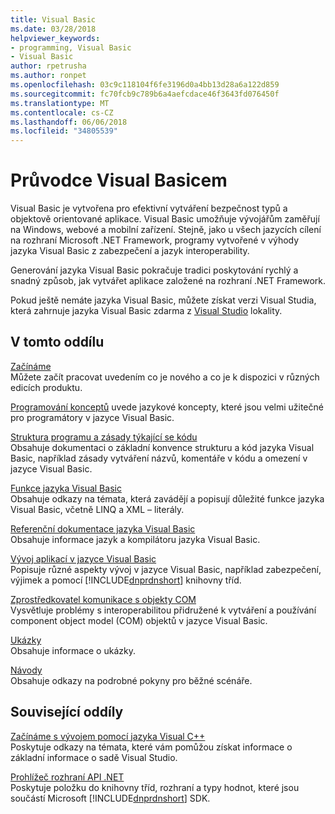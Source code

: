 ```yaml
---
title: Visual Basic
ms.date: 03/28/2018
helpviewer_keywords:
- programming, Visual Basic
- Visual Basic
author: rpetrusha
ms.author: ronpet
ms.openlocfilehash: 03c9c118104f6fe3196d0a4bb13d28a6a122d859
ms.sourcegitcommit: fc70fcb9c789b6a4aefcdace46f3643fd076450f
ms.translationtype: MT
ms.contentlocale: cs-CZ
ms.lasthandoff: 06/06/2018
ms.locfileid: "34805539"
---
```

# <a name="visual-basic-guide"></a>Průvodce Visual Basicem

Visual Basic je vytvořena pro efektivní vytváření bezpečnost typů a objektově orientované aplikace. Visual Basic umožňuje vývojářům zaměřují na Windows, webové a mobilní zařízení. Stejně, jako u všech jazycích cílení na rozhraní Microsoft .NET Framework, programy vytvořené v výhody jazyka Visual Basic z zabezpečení a jazyk interoperability.  
  
 Generování jazyka Visual Basic pokračuje tradici poskytování rychlý a snadný způsob, jak vytvářet aplikace založené na rozhraní .NET Framework.  
  
 Pokud ještě nemáte jazyka Visual Basic, můžete získat verzi Visual Studia, která zahrnuje jazyka Visual Basic zdarma z [Visual Studio](https://aka.ms/vsdownload?utm_source=mscom&utm_campaign=msdocs) lokality.  
  
## <a name="in-this-section"></a>V tomto oddílu  
 [Začínáme](../visual-basic/getting-started/index.md)  
 Můžete začít pracovat uvedením co je nového a co je k dispozici v různých edicích produktu.  
   
 [Programování konceptů](../visual-basic/programming-guide/concepts/index.md) uvede jazykové koncepty, které jsou velmi užitečné pro programátory v jazyce Visual Basic.

 [Struktura programu a zásady týkající se kódu](../visual-basic/programming-guide/program-structure/program-structure-and-code-conventions.md)  
 Obsahuje dokumentaci o základní konvence strukturu a kód jazyka Visual Basic, například zásady vytváření názvů, komentáře v kódu a omezení v jazyce Visual Basic.  
  
 [Funkce jazyka Visual Basic](../visual-basic/programming-guide/language-features/index.md)  
 Obsahuje odkazy na témata, která zavádějí a popisují důležité funkce jazyka Visual Basic, včetně LINQ a XML – literály.  
   
 [Referenční dokumentace jazyka Visual Basic](../visual-basic/reference/index.md)  
 Obsahuje informace jazyk a kompilátoru jazyka Visual Basic.  

 [Vývoj aplikací v jazyce Visual Basic](../visual-basic/developing-apps/index.md)  
 Popisuje různé aspekty vývoj v jazyce Visual Basic, například zabezpečení, výjimek a pomocí [!INCLUDE[dnprdnshort](~/includes/dnprdnshort-md.md)] knihovny tříd.

 [Zprostředkovatel komunikace s objekty COM](../visual-basic/programming-guide/com-interop/index.md)  
 Vysvětluje problémy s interoperabilitou přidružené k vytváření a používání component object model (COM) objektů v jazyce Visual Basic.  
  
 [Ukázky](../visual-basic/sample-applications.md)  
 Obsahuje informace o ukázky.  
  
 [Návody](../visual-basic/walkthroughs.md)  
 Obsahuje odkazy na podrobné pokyny pro běžné scénáře.  
  
## <a name="related-sections"></a>Související oddíly  
 [Začínáme s vývojem pomocí jazyka Visual C++](/visualstudio/ide/get-started-developing-with-visual-studio)  
 Poskytuje odkazy na témata, které vám pomůžou získat informace o základní informace o sadě Visual Studio.  
  
 [Prohlížeč rozhraní API .NET](../../api/index.md)  
 Poskytuje položku do knihovny tříd, rozhraní a typy hodnot, které jsou součástí Microsoft [!INCLUDE[dnprdnshort](~/includes/dnprdnshort-md.md)] SDK.
